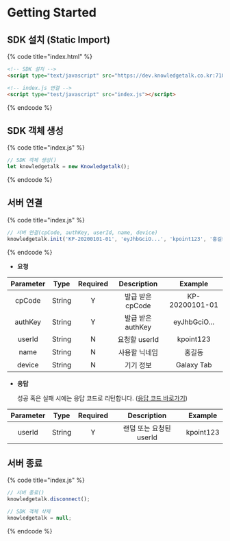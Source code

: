 # Getting Started

## SDK 설치 (Static Import)

{% code title="index.html" %}
```html
<!-- SDK 설치 -->
<script type="text/javascript" src="https://dev.knowledgetalk.co.kr:7102/knowledgetalk.min.js"></script>

<!-- index.js 연결 -->
<script type="test/javascript" src="index.js"></script>
```
{% endcode %}

## SDK 객체 생성

{% code title="index.js" %}
```javascript
// SDK 객체 생성()
let knowledgetalk = new Knowledgetalk();
```
{% endcode %}

## 서버 연결

{% code title="index.js" %}
```javascript
// 서버 연결(cpCode, authKey, userId, name, device)
knowledgetalk.init('KP-20200101-01', 'eyJhbGciO...', 'kpoint123', '홍길동', 'Galaxy Tab');
```
{% endcode %}

* **요청**

| **Parameter** | **Type** | **Required** |     **Description**      |    **Example**    |
| :----------: | :------: | :-----------: | :---------------: | :------------: |
|    cpCode    |  String  |       Y       | 발급 받은 cpCode  | KP-20200101-01 |
|   authKey    |  String  |       Y       | 발급 받은 authKey | eyJhbGciO...  |
|    userId    |  String  |       N       |   요청할 userId   |   kpoint123    |
|     name     |  String  |       N       |   사용할 닉네임   |     홍길동     |
|    device    |  String  |       N       |     기기 정보     |   Galaxy Tab   |

*   **응답**

    성공 혹은 실패 시에는 응답 코드로 리턴합니다. ([응답 코드 바로가기](code.md))

| **Parameter** | **Type** | **Required** |        **Description**         | **Example**  |
| :----------: | :------: | :-----------: | :---------------------: | :-------: |
|    userId    |  String  |       Y       | 랜덤 또는 요청된 userId | kpoint123 |

## 서버 종료

{% code title="index.js" %}
```javascript
// 서버 종료()
knowledgetalk.disconnect();

// SDK 객체 삭제
knowledgetalk = null;
```
{% endcode %}
